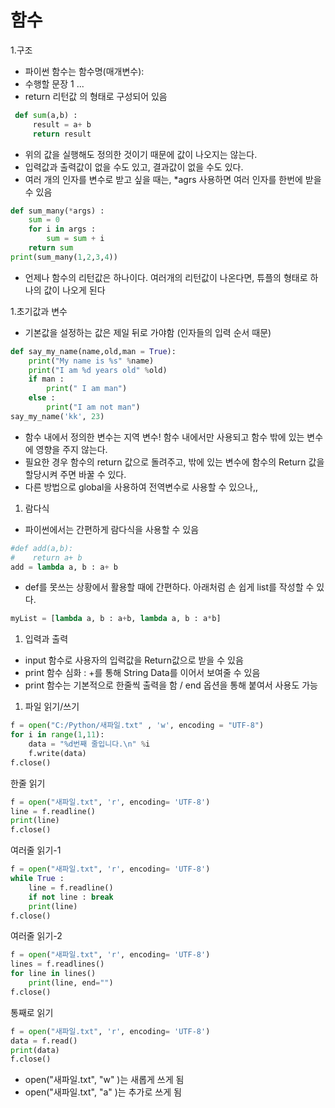 # 함수
1.구조
  - 파이썬 함수는 함수명(매개변수): 
  - 수행할 문장 1 ...
  - return 리턴값   의 형태로 구성되어 있음
~~~ python
 def sum(a,b) :
     result = a+ b
     return result
~~~
  - 위의 값을 실행해도 정의한 것이기 때문에 값이 나오지는 않는다. 
  - 입력값과 출력값이 없을 수도 있고, 결과값이 없을 수도 있다. 
  - 여러 개의 인자를 변수로 받고 싶을 때는, *agrs 사용하면 여러 인자를 한번에 받을 수 있음
~~~python
def sum_many(*args) :
    sum = 0
    for i in args :
        sum = sum + i
    return sum
print(sum_many(1,2,3,4))
~~~
  - 언제나 함수의 리턴값은 하나이다. 여러개의 리턴값이 나온다면, 튜플의 형태로 하나의 값이 나오게 된다

1.초기값과 변수
  - 기본값을 설정하는 값은 제일 뒤로 가야함 (인자들의 입력 순서 때문)
~~~python
def say_my_name(name,old,man = True):
    print("My name is %s" %name)
    print("I am %d years old" %old)
    if man :
        print(" I am man")
    else : 
        print("I am not man")
say_my_name('kk', 23)
~~~
  - 함수 내에서 정의한 변수는 지역 변수! 함수 내에서만 사용되고 함수 밖에 있는 변수에 영향을 주지 않는다.
  - 필요한 경우 함수의 return 값으로 돌려주고, 밖에 있는 변수에 함수의 Return 값을 할당시켜 주면 바꿀 수 있다.  
  - 다른 방법으로 global을 사용하여 전역변수로 사용할 수 있으나,,
1. 람다식
  - 파이썬에서는 간편하게 람다식을 사용할 수 있음 
~~~python
#def add(a,b):
#    return a+ b
add = lambda a, b : a+ b
~~~
  - def를 못쓰는 상황에서 활용할 때에 간편하다. 아래처럼 손 쉽게 list를 작성할 수 있다. 
~~~python
myList = [lambda a, b : a+b, lambda a, b : a*b]
~~~
1. 입력과 출력
  - input 함수로 사용자의 입력값을 Return값으로 받을 수 있음
  - print 함수 심화 : +를 통해 String Data를 이어서 보여줄 수 있음
  - print 함수는 기본적으로 한줄씩 출력을 함 / end 옵션을 통해 붙여서 사용도 가능

1. 파일 읽기/쓰기
~~~python
f = open("C:/Python/새파일.txt" , 'w', encoding = "UTF-8")
for i in range(1,11):
    data = "%d번째 줄입니다.\n" %i
    f.write(data)
f.close()
~~~
한줄 읽기
~~~python
f = open("새파일.txt", 'r', encoding= 'UTF-8')
line = f.readline()
print(line)
f.close()
~~~
여러줄 읽기-1
~~~python
f = open("새파일.txt", 'r', encoding= 'UTF-8')
while True :
    line = f.readline()
    if not line : break
    print(line)
f.close()
~~~
여러줄 읽기-2
~~~python
f = open("새파일.txt", 'r', encoding= 'UTF-8')
lines = f.readlines()
for line in lines()
    print(line, end="")
f.close()
~~~
통째로 읽기
 
~~~python
f = open("새파일.txt", 'r', encoding= 'UTF-8')
data = f.read()
print(data)
f.close()
~~~

  - open("새파일.txt", "w" )는 새롭게 쓰게 됨
  - open("새파일.txt", "a" )는 추가로 쓰게 됨
